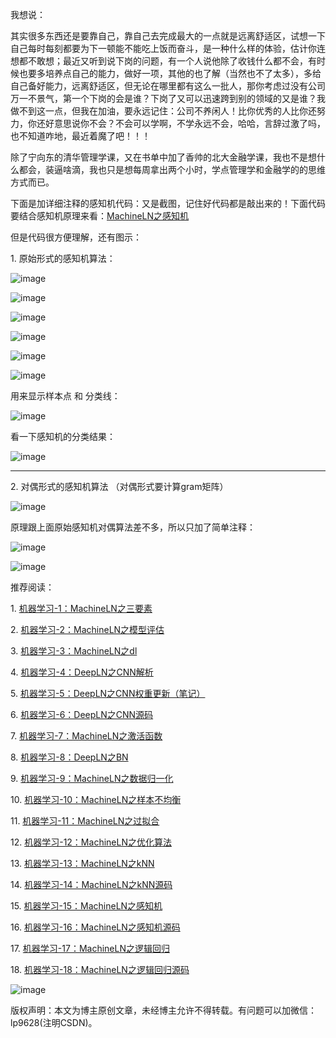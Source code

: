 
我想说：

其实很多东西还是要靠自己，靠自己去完成最大的一点就是远离舒适区，试想一下自己每时每刻都要为下一顿能不能吃上饭而奋斗，是一种什么样的体验，估计你连想都不敢想；最近又听到说下岗的问题，有一个人说他除了收钱什么都不会，有时候也要多培养点自己的能力，做好一项，其他的也了解（当然也不了太多），多给自己备好能力，远离舒适区，但无论在哪里都有这么一批人，那你考虑过没有公司万一不景气，第一个下岗的会是谁？下岗了又可以迅速跨到别的领域的又是谁？我做不到这一点，但我在加油，要永远记住：公司不养闲人！比你优秀的人比你还努力，你还好意思说你不会？不会可以学啊，不学永远不会，哈哈，言辞过激了吗，也不知道咋地，最近着魔了吧！！！

除了宁向东的清华管理学课，又在书单中加了香帅的北大金融学课，我也不是想什么都会，装逼啥滴，我也只是想每周拿出两个小时，学点管理学和金融学的的思维方式而已。

下面是加详细注释的感知机代码：又是截图，记住好代码都是敲出来的！下面代码要结合感知机原理来看：[MachineLN之感知机](http://mp.weixin.qq.com/s?__biz=MzU3MTM3MTIxOQ==&mid=2247484156&idx=1&sn=5e3e5baab2701bda0c17ef0edb60bac0&chksm=fce07940cb97f056eae2cd8e52171092e893886d731f6bfaaec685ec67400ec82dd1288a04fa&scene=21#wechat_redirect)

但是代码很方便理解，还有图示：

1\. 原始形式的感知机算法：  

![image](http://upload-images.jianshu.io/upload_images/4618424-61fd8bfb209d6a29?imageMogr2/auto-orient/strip%7CimageView2/2/w/1240)

![image](http://upload-images.jianshu.io/upload_images/4618424-e638e559c0cf4bcd?imageMogr2/auto-orient/strip%7CimageView2/2/w/1240)

![image](http://upload-images.jianshu.io/upload_images/4618424-87a7b41bd4aa95d0?imageMogr2/auto-orient/strip%7CimageView2/2/w/1240)

![image](http://upload-images.jianshu.io/upload_images/4618424-469bbfa3386a4b24?imageMogr2/auto-orient/strip%7CimageView2/2/w/1240)

![image](http://upload-images.jianshu.io/upload_images/4618424-2b69de5411a722fe?imageMogr2/auto-orient/strip%7CimageView2/2/w/1240)

![image](http://upload-images.jianshu.io/upload_images/4618424-07bf7640e65ab998?imageMogr2/auto-orient/strip%7CimageView2/2/w/1240)

用来显示样本点 和 分类线：

![image](http://upload-images.jianshu.io/upload_images/4618424-2d1d258f55f85cb6?imageMogr2/auto-orient/strip%7CimageView2/2/w/1240) 

看一下感知机的分类结果：


![image](http://upload-images.jianshu.io/upload_images/4618424-dce56335661c9cfd?imageMogr2/auto-orient/strip%7CimageView2/2/w/1240)

* * *

2\. 对偶形式的感知机算法 （对偶形式要计算gram矩阵）  

![image](http://upload-images.jianshu.io/upload_images/4618424-509d7fea59dcb821?imageMogr2/auto-orient/strip%7CimageView2/2/w/1240)

原理跟上面原始感知机对偶算法差不多，所以只加了简单注释：

![image](http://upload-images.jianshu.io/upload_images/4618424-d5acdbdd1eae2487?imageMogr2/auto-orient/strip%7CimageView2/2/w/1240)

![image](http://upload-images.jianshu.io/upload_images/4618424-e8b5f6554951718e?imageMogr2/auto-orient/strip%7CimageView2/2/w/1240)

推荐阅读：

1. [机器学习-1：MachineLN之三要素](http://blog.csdn.net/u014365862/article/details/78955063)

2. [机器学习-2：MachineLN之模型评估](http://blog.csdn.net/u014365862/article/details/78959353)

3. [机器学习-3：MachineLN之dl](http://blog.csdn.net/u014365862/article/details/78980142)

4. [机器学习-4：DeepLN之CNN解析](http://blog.csdn.net/u014365862/article/details/78986089)

5. [机器学习-5：DeepLN之CNN权重更新（笔记）](http://blog.csdn.net/u014365862/article/details/78959211)

6. [机器学习-6：DeepLN之CNN源码](http://blog.csdn.net/u014365862/article/details/79010248)

7. [机器学习-7：MachineLN之激活函数](http://blog.csdn.net/u014365862/article/details/79007801)

8. [机器学习-8：DeepLN之BN](http://blog.csdn.net/u014365862/article/details/79019518)

9. [机器学习-9：MachineLN之数据归一化](http://blog.csdn.net/u014365862/article/details/79031089)

10. [机器学习-10：MachineLN之样本不均衡](http://blog.csdn.net/u014365862/article/details/79040390)

11. [机器学习-11：MachineLN之过拟合](http://blog.csdn.net/u014365862/article/details/79057073) 

12. [机器学习-12：MachineLN之优化算法](http://blog.csdn.net/u014365862/article/details/79070721)

13. [机器学习-13：MachineLN之kNN](http://blog.csdn.net/u014365862/article/details/79091913)

14. [机器学习-14：MachineLN之kNN源码](http://blog.csdn.net/u014365862/article/details/79101209)

15. [](http://mp.blog.csdn.net/postedit/79135612)[机器学习-15：MachineLN之感知机](http://blog.csdn.net/u014365862/article/details/79135612)

16. [机器学习-16：MachineLN之感知机源码](http://blog.csdn.net/u014365862/article/details/79135767)

17. [机器学习-17：MachineLN之逻辑回归](http://blog.csdn.net/u014365862/article/details/79157777)

18. [机器学习-18：MachineLN之逻辑回归源码](http://blog.csdn.net/u014365862/article/details/79157841)


![image](http://upload-images.jianshu.io/upload_images/4618424-14fe247ce5f45412?imageMogr2/auto-orient/strip%7CimageView2/2/w/1240)

版权声明：本文为博主原创文章，未经博主允许不得转载。有问题可以加微信：lp9628(注明CSDN)。
